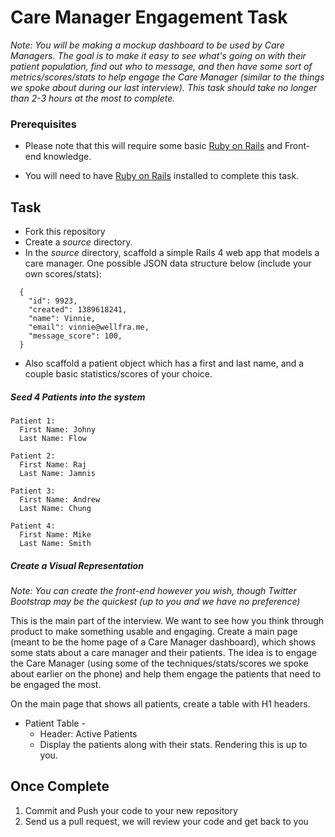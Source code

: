 # Care Manager Engagement Task

*Note: You will be making a mockup dashboard to be used by Care Managers. The goal is to make it easy to see what's going on with their patient population, find out who to message, and then have some sort of metrics/scores/stats to help engage the Care Manager (similar to the things we spoke about during our last interview). This task should take no longer than 2-3 hours at the most to complete.*


### Prerequisites

- Please note that this will require some basic [Ruby on Rails](http://rubyonrails.org/) and Front-end knowledge. 

- You will need to have [Ruby on Rails](http://www.rubyonrails.org/) installed to complete this task. 

## Task

- Fork this repository 
- Create a *source* directory.
- In the *source* directory, scaffold a simple Rails 4 web app that models a care manager. One possible JSON data structure below (include your own scores/stats): 

```
  {
    "id": 9923,
    "created": 1389618241,
    "name": Vinnie,
    "email": vinnie@wellfra.me,
    "message_score": 100,
  }
```

- Also scaffold a patient object which has a first and last name, and a couple basic statistics/scores of your choice. 


##### Seed 4 Patients into the system
    Patient 1: 
      First Name: Johny 
      Last Name: Flow

    Patient 2: 
      First Name: Raj
      Last Name: Jamnis

    Patient 3: 
      First Name: Andrew
      Last Name: Chung

    Patient 4: 
      First Name: Mike
      Last Name: Smith

  
##### Create a Visual Representation

*Note: You can create the front-end however you wish, though Twitter Bootstrap may be the quickest (up to you and we have no preference)*

This is the main part of the interview. We want to see how you think through product to make something usable and engaging. Create a main page (meant to be the home page of a Care Manager dashboard), which shows some stats about a care manager and their patients. The idea is to engage the Care Manager (using some of the techniques/stats/scores we spoke about earlier on the phone) and help them engage the patients that need to be engaged the most. 

On the main page that shows all patients, create a table with H1 headers. 

- Patient Table - 
  - Header: Active Patients 
  - Display the patients along with their stats. Rendering this is up to you. 


## Once Complete
1. Commit and Push your code to your new repository
2. Send us a pull request, we will review your code and get back to you






